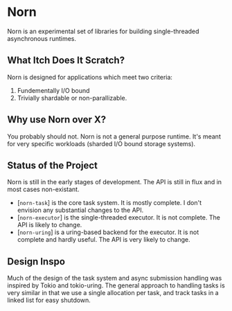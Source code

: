 # Norn

Norn is an experimental set of libraries for building single-threaded asynchronous
runtimes.

## What Itch Does It Scratch?

Norn is designed for applications which meet two criteria:

1. Fundementally I/O bound
2. Trivially shardable or non-parallizable.

## Why use Norn over X?

You probably should not. Norn is not a general purpose runtime. It's meant
for very specific workloads (sharded I/O bound storage systems).

## Status of the Project

Norn is still in the early stages of development. The API is still in flux
and in most cases non-existant.

- [`norn-task`] is the core task system. It is mostly complete. I don't envision
  any substantial changes to the API.
- [`norn-executor`] is the single-threaded executor. It is not complete. The
  API is likely to change.
- [`norn-uring`] is a uring-based backend for the executor. It is not complete
  and hardly useful. The API is very likely to change.

## Design Inspo

Much of the design of the task system and async submission handling was inspired
by Tokio and tokio-uring. The general approach to handling tasks is very similar
in that we use a single allocation per task, and track tasks in a linked list
for easy shutdown.
